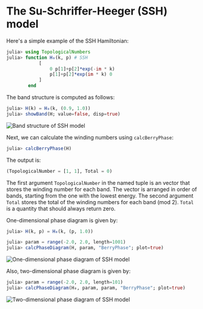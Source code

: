 # The Su-Schriffer-Heeger (SSH) model

Here's a simple example of the SSH Hamiltonian:

```julia
julia> using TopologicalNumbers
julia> function H₀(k, p) # SSH
            [
                0 p[1]+p[2]*exp(-im * k)
                p[1]+p[2]*exp(im * k) 0
            ]
        end
```

The band structure is computed as follows:

```julia
julia> H(k) = H₀(k, (0.9, 1.0))
julia> showBand(H; value=false, disp=true)
```

![Band structure of SSH model](https://github.com/KskAdch/TopologicalNumbers.jl/assets/139373570/87c83aba-92db-4bad-832c-c2bcbbbae335)

Next, we can calculate the winding numbers using `calcBerryPhase`:

```julia
julia> calcBerryPhase(H)
```

The output is:

```julia
(TopologicalNumber = [1, 1], Total = 0)
```

The first argument `TopologicalNumber` in the named tuple is an vector that stores the winding number for each band. 
The vector is arranged in order of bands, starting from the one with the lowest energy.
The second argument `Total` stores the total of the winding numbers for each band (mod 2).
`Total` is a quantity that should always return zero.



One-dimensional phase diagram is given by:

```julia
julia> H(k, p) = H₀(k, (p, 1.0))

julia> param = range(-2.0, 2.0, length=1001)
julia> calcPhaseDiagram(H, param, "BerryPhase"; plot=true)
```

![One-dimensional phase diagram of SSH model](https://github.com/KskAdch/TopologicalNumbers.jl/assets/139373570/446c926d-4ddb-49c4-9f48-702ff71906ce)

Also, two-dimensional phase diagram is given by:

```julia
julia> param = range(-2.0, 2.0, length=101)
julia> calcPhaseDiagram(H₀, param, param, "BerryPhase"; plot=true)
```

![Two-dimensional phase diagram of SSH model](https://github.com/KskAdch/TopologicalNumbers.jl/assets/139373570/adac3cbf-64ce-4324-964f-f42a66948fd4)